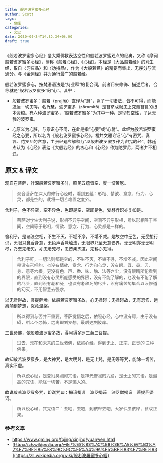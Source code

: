 ```yaml
---
title: 般若波罗蜜多心经
author: Scott
tags:
  - 佛经
categories: 
  - 文史
date: 2020-08-24T14:23:34+08:00
draft: true
---
```


《般若波罗蜜多心经》是大乘佛教表达空性和般若波罗蜜观点的经典，又称《摩诃般若波罗蜜多心经》，简称《般若心经》、《心经》。本经是《大品般若经》的别生经，取自〈习应品〉和〈劝持品〉，作为《大般若经》的精要而集出，无序分与流通分。与《金刚经》并为通行最广的般若经。

<!-- more -->

般若波罗蜜多心，按梵语语法是“持业释”的复合词，前者用来修饰、描述后者，合称就是“般若波罗蜜多”的“心”。其中：

* 般若波罗蜜多：般若（prajñā）直译为“慧”，照了一切诸法，皆不可得，而能通达一切无碍，名为慧。波罗蜜多（pāramitā）是菩萨成就无上究竟菩提的根本资粮。有六种波罗蜜多，“般若波罗蜜多”为其中一种，是彻知空性，了达无我的波罗蜜。

* 心原义为心脏，与意识心不同，在此是指“心要”或“心髓”。此经为般若波罗蜜经之心要，所以名为《般若波罗蜜多心经》。福井文雅论证“心”有密咒、真言、陀罗尼的含意，主张经题应解释为“以般若波罗蜜多作为密咒的经”。韩廷杰认为《心经》表达《大般若经》的核心和《心经》作为陀罗尼，两者并不相违。

## 原文 & 译文

观自在菩萨，行深般若波罗蜜多时，照见五蕴皆空，度一切苦厄。

> 观音菩萨在深入的修行心经时，看到五蕴：形相、情欲、意念、行为、心灵，都是空的，就将一切苦难置之度外。



舍利子，色不异空，空不异色，色即是空，空即是色，受想行识亦复如是。

> 菩萨对学生舍利子说，形相不异乎空间，空间不异乎形相，所以形相等于空间，空间等于形相，情欲、意念、行为、心灵都是一样的。



舍利子，是诸法空相，不生不灭，不垢不净，不增不减。是故空中无色，无受想行识，无眼耳鼻舌身意，无色声香味触法，无眼界乃至无意识界，无无明亦无无明尽，乃至无老死，亦无老死尽，无苦集灭道，无智亦无得。

> 舍利子呀，一切法则都是空的，不生不灭，不垢不净，不增不减。因此空间是没有形相的，也没有情欲、意念、行为和心灵，没有眼、耳、鼻、舌、身、意等六根。更没有色、声、香、味、触、法等六尘，没有眼睛所能看到的界限，直到没有心灵所能感受的界限，没有不能了解的，也没有不能了解的尽头，直到没有老和死，也没有老和死的尽头，没有痛苦的集合以及修道的幻灭，不用智慧去强求。



以无所得故，菩提萨埵。依般若波罗蜜多故，心无挂碍；无挂碍故，无有恐怖，远离颠倒梦想，究竟涅槃。

> 所以得到与否并不重要，菩萨觉悟之后，依照心经，心中没有碍，由于没有碍，所以不恐怖，远离颠倒梦想，最后达到彼岸。



三世诸佛，依般若波罗蜜多故，得阿耨多罗三藐三菩提。

> 过去、现在和未来的三世诸佛，依照心经，得到无上、正宗、正觉的 三种佛果。



故知般若波罗蜜多，是大神咒，是大明咒，是无上咒，是无等等咒，能除一切苦，真实不虚。

> 所以说心经，是变幻莫测的咒语，是神光普照的咒语，是无上的咒语，是最高的咒语，能除一切苦，不是骗人的。



故说般若波罗蜜多咒，即说咒曰：揭谛揭谛　波罗揭谛　波罗僧揭谛　菩提萨婆诃。

> 所以说心经，其咒语曰：去吧，去吧，到彼岸去吧，大家快去彼岸，修成正果。



### 参考文章

- https://www.gming.org/fojing/xinjing/yuanwen.html
- [https://zh.wikipedia.org/wiki/%E8%88%AC%E8%8B%A5%E6%B3%A2%E7%BE%85%E8%9C%9C%E5%A4%9A%E5%BF%83%E7%B6%93](https://zh.wikipedia.org/wiki/般若波羅蜜多心經)

